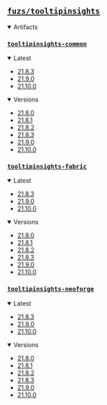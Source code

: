 ## [`fuzs/tooltipinsights`](.)

<details open>
<summary>Artifacts</summary>

### [`tooltipinsights-common`](./tooltipinsights-common)
<details open>
<summary>Latest</summary>

- [21.8.3](./tooltipinsights-common/21.8.3)
- [21.9.0](./tooltipinsights-common/21.9.0)
- [21.10.0](./tooltipinsights-common/21.10.0)
</details>

<details open>
<summary>Versions</summary>

- [21.8.0](./tooltipinsights-common/21.8.0)
- [21.8.1](./tooltipinsights-common/21.8.1)
- [21.8.2](./tooltipinsights-common/21.8.2)
- [21.8.3](./tooltipinsights-common/21.8.3)
- [21.9.0](./tooltipinsights-common/21.9.0)
- [21.10.0](./tooltipinsights-common/21.10.0)
</details>

### [`tooltipinsights-fabric`](./tooltipinsights-fabric)
<details open>
<summary>Latest</summary>

- [21.8.3](./tooltipinsights-fabric/21.8.3)
- [21.9.0](./tooltipinsights-fabric/21.9.0)
- [21.10.0](./tooltipinsights-fabric/21.10.0)
</details>

<details open>
<summary>Versions</summary>

- [21.8.0](./tooltipinsights-fabric/21.8.0)
- [21.8.1](./tooltipinsights-fabric/21.8.1)
- [21.8.2](./tooltipinsights-fabric/21.8.2)
- [21.8.3](./tooltipinsights-fabric/21.8.3)
- [21.9.0](./tooltipinsights-fabric/21.9.0)
- [21.10.0](./tooltipinsights-fabric/21.10.0)
</details>

### [`tooltipinsights-neoforge`](./tooltipinsights-neoforge)
<details open>
<summary>Latest</summary>

- [21.8.3](./tooltipinsights-neoforge/21.8.3)
- [21.9.0](./tooltipinsights-neoforge/21.9.0)
- [21.10.0](./tooltipinsights-neoforge/21.10.0)
</details>

<details open>
<summary>Versions</summary>

- [21.8.0](./tooltipinsights-neoforge/21.8.0)
- [21.8.1](./tooltipinsights-neoforge/21.8.1)
- [21.8.2](./tooltipinsights-neoforge/21.8.2)
- [21.8.3](./tooltipinsights-neoforge/21.8.3)
- [21.9.0](./tooltipinsights-neoforge/21.9.0)
- [21.10.0](./tooltipinsights-neoforge/21.10.0)
</details>

</details>
